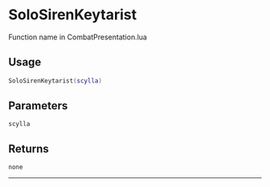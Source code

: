 # SoloSirenKeytarist
Function name in CombatPresentation.lua
## Usage
```lua
SoloSirenKeytarist(scylla)
```
## Parameters
`scylla`
## Returns
`none`

---